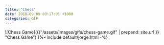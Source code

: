 ```yaml
---
title: "Chess"
date: 2018-09-09 03:17:01 +1000
categories: GIF
---
```


![Chess Game]({{"/assets/images/gifs/chess-game.gif" | prepend: site.url }}
"Chess Game") {%- include default/jorge.html -%}
